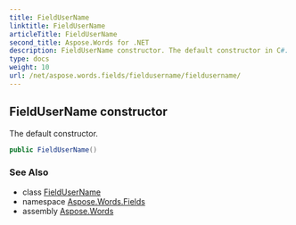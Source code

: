 ```yaml
---
title: FieldUserName
linktitle: FieldUserName
articleTitle: FieldUserName
second_title: Aspose.Words for .NET
description: FieldUserName constructor. The default constructor in C#.
type: docs
weight: 10
url: /net/aspose.words.fields/fieldusername/fieldusername/
---
```

## FieldUserName constructor

The default constructor.

```csharp
public FieldUserName()
```

### See Also

* class [FieldUserName](../)
* namespace [Aspose.Words.Fields](../../fieldusername/)
* assembly [Aspose.Words](../../../)
